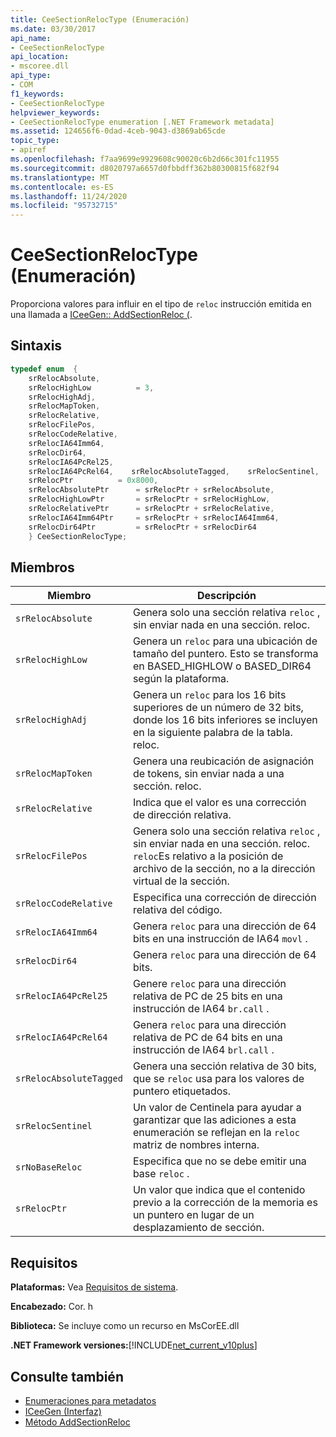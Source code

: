 ```yaml
---
title: CeeSectionRelocType (Enumeración)
ms.date: 03/30/2017
api_name:
- CeeSectionRelocType
api_location:
- mscoree.dll
api_type:
- COM
f1_keywords:
- CeeSectionRelocType
helpviewer_keywords:
- CeeSectionRelocType enumeration [.NET Framework metadata]
ms.assetid: 124656f6-0dad-4ceb-9043-d3869ab65cde
topic_type:
- apiref
ms.openlocfilehash: f7aa9699e9929608c90020c6b2d66c301fc11955
ms.sourcegitcommit: d8020797a6657d0fbbdff362b80300815f682f94
ms.translationtype: MT
ms.contentlocale: es-ES
ms.lasthandoff: 11/24/2020
ms.locfileid: "95732715"
---
```

# <a name="ceesectionreloctype-enumeration"></a>CeeSectionRelocType (Enumeración)

Proporciona valores para influir en el tipo de `reloc` instrucción emitida en una llamada a [ICeeGen:: AddSectionReloc (](iceegen-addsectionreloc-method.md).  
  
## <a name="syntax"></a>Sintaxis  
  
```cpp  
typedef enum  {  
    srRelocAbsolute,  
    srRelocHighLow          = 3,  
    srRelocHighAdj,
    srRelocMapToken,  
    srRelocRelative,  
    srRelocFilePos,  
    srRelocCodeRelative,  
    srRelocIA64Imm64,  
    srRelocDir64,  
    srRelocIA64PcRel25,  
    srRelocIA64PcRel64,    srRelocAbsoluteTagged,    srRelocSentinel,    srNoBaseReloc       = 0x4000,  
    srRelocPtr          = 0x8000,  
    srRelocAbsolutePtr      = srRelocPtr + srRelocAbsolute,  
    srRelocHighLowPtr       = srRelocPtr + srRelocHighLow,  
    srRelocRelativePtr      = srRelocPtr + srRelocRelative,  
    srRelocIA64Imm64Ptr     = srRelocPtr + srRelocIA64Imm64,  
    srRelocDir64Ptr         = srRelocPtr + srRelocDir64  
    } CeeSectionRelocType;  
```  
  
## <a name="members"></a>Miembros  
  
|Miembro|Descripción|  
|------------|-----------------|  
|`srRelocAbsolute`|Genera solo una sección relativa `reloc` , sin enviar nada en una sección. reloc.|  
|`srRelocHighLow`|Genera un `reloc` para una ubicación de tamaño del puntero. Esto se transforma en BASED_HIGHLOW o BASED_DIR64 según la plataforma.|  
|`srRelocHighAdj`|Genera un `reloc` para los 16 bits superiores de un número de 32 bits, donde los 16 bits inferiores se incluyen en la siguiente palabra de la tabla. reloc.|  
|`srRelocMapToken`|Genera una reubicación de asignación de tokens, sin enviar nada a una sección. reloc.|  
|`srRelocRelative`|Indica que el valor es una corrección de dirección relativa.|  
|`srRelocFilePos`|Genera solo una sección relativa `reloc` , sin enviar nada en una sección. reloc. `reloc`Es relativo a la posición de archivo de la sección, no a la dirección virtual de la sección.|  
|`srRelocCodeRelative`|Especifica una corrección de dirección relativa del código.|  
|`srRelocIA64Imm64`|Genera `reloc` para una dirección de 64 bits en una instrucción de IA64 `movl` .|  
|`srRelocDir64`|Genera `reloc` para una dirección de 64 bits.|  
|`srRelocIA64PcRel25`|Genere `reloc` para una dirección relativa de PC de 25 bits en una instrucción de IA64 `br.call` .|  
|`srRelocIA64PcRel64`|Genera `reloc` para una dirección relativa de PC de 64 bits en una instrucción de IA64 `brl.call` .|  
|`srRelocAbsoluteTagged`|Genera una sección relativa de 30 bits, que se `reloc` usa para los valores de puntero etiquetados.|  
|`srRelocSentinel`|Un valor de Centinela para ayudar a garantizar que las adiciones a esta enumeración se reflejan en la `reloc` matriz de nombres interna.|  
|`srNoBaseReloc`|Especifica que no se debe emitir una base `reloc` .|  
|`srRelocPtr`|Un valor que indica que el contenido previo a la corrección de la memoria es un puntero en lugar de un desplazamiento de sección.|  
  
## <a name="requirements"></a>Requisitos  

 **Plataformas:** Vea [Requisitos de sistema](../../get-started/system-requirements.md).  
  
 **Encabezado:** Cor. h  
  
 **Biblioteca:** Se incluye como un recurso en MsCorEE.dll  
  
 **.NET Framework versiones:**[!INCLUDE[net_current_v10plus](../../../../includes/net-current-v10plus-md.md)]  
  
## <a name="see-also"></a>Consulte también

- [Enumeraciones para metadatos](metadata-enumerations.md)
- [ICeeGen (Interfaz)](iceegen-interface.md)
- [Método AddSectionReloc](iceegen-addsectionreloc-method.md)
